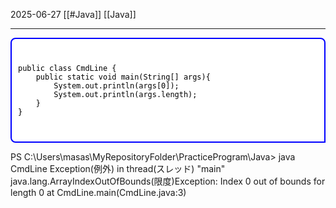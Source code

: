 2025-06-27
[[#Java]]
[[Java]]

---
<div style="
  border: 2px solid blue;
  background-color: white;
  padding: 10px; 
  border-radius: 8px 8px 0px 8px;
  color: black;
  font-family: monospace;
  white-space: pre;
">
<pre><code>public class CmdLine {
    public static void main(String[] args){
        System.out.println(args[0]);
        System.out.println(args.length);
    }
}
</code></pre>
</div>

PS C:\Users\masas\MyRepositoryFolder\PracticeProgram\Java> java CmdLine
Exception(例外) in thread(スレッド) "main" java.lang.ArrayIndexOutOfBounds(限度)Exception: Index 0 out of bounds for length 0
        at CmdLine.main(CmdLine.java:3)


